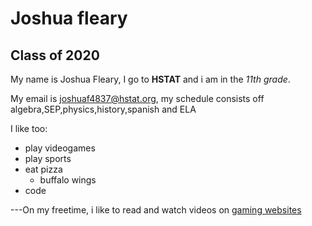 # Joshua fleary 
## Class of 2020
My name is Joshua Fleary, I go to **HSTAT** and i am in the _11th grade_.

My email is joshuaf4837@hstat.org, my schedule consists off algebra,SEP,physics,history,spanish and ELA

I like too:
* play videogames
* play sports
* eat pizza
    * buffalo wings  
* code

---On my freetime, i like to read and watch videos on [gaming websites](https://www.gamespot.com/news/)
